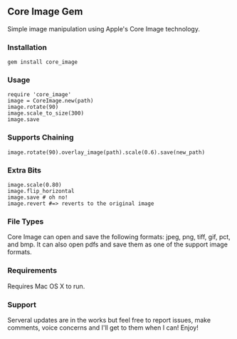 ## Core Image Gem ##
Simple image manipulation using Apple's Core Image technology.

### Installation ###
`gem install core_image`

### Usage ###
	require 'core_image'
	image = CoreImage.new(path)
	image.rotate(90)
	image.scale_to_size(300)
	image.save
	
### Supports Chaining ###
	image.rotate(90).overlay_image(path).scale(0.6).save(new_path)

### Extra Bits ###
	image.scale(0.80)
	image.flip_horizontal
	image.save # oh no!
	image.revert #=> reverts to the original image

### File Types ###
Core Image can open and save the following formats: jpeg, png, tiff, gif, pct, and bmp.  It can also open pdfs and save them as one of the support image formats.

### Requirements ###
Requires Mac OS X to run.

### Support ###
Serveral updates are in the works but feel free to report issues, make comments, voice concerns and I'll get to them when I can! Enjoy!